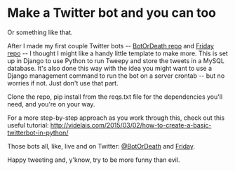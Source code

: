 Make a Twitter bot and you can too
==================================

Or something like that. 

After I made my first couple Twitter bots -- [BotOrDeath repo](http://github.com/thejqs/BotOrDeath) and [Friday repo](http://github.com/thejqs/friday) -- I thought I might like a handy little template to make more. This is set up in Django to use Python to run Tweepy and store the tweets in a MySQL database. It's also done this way with the idea you might want to use a Django management command to run the bot on a server crontab -- but no worries if not. Just don't use that part.

Clone the repo, pip install from the reqs.txt file for the dependencies you'll need, and you're on your way.

For a more step-by-step approach as you work through this, check out this useful tutorial: <http://videlais.com/2015/03/02/how-to-create-a-basic-twitterbot-in-python/>

Those bots all, like, live and on Twitter: [@BotOrDeath](http://twitter.com/BotOrDeath) and [Friday](http://twitter.com/friday).

Happy tweeting and, y'know, try to be more funny than evil.